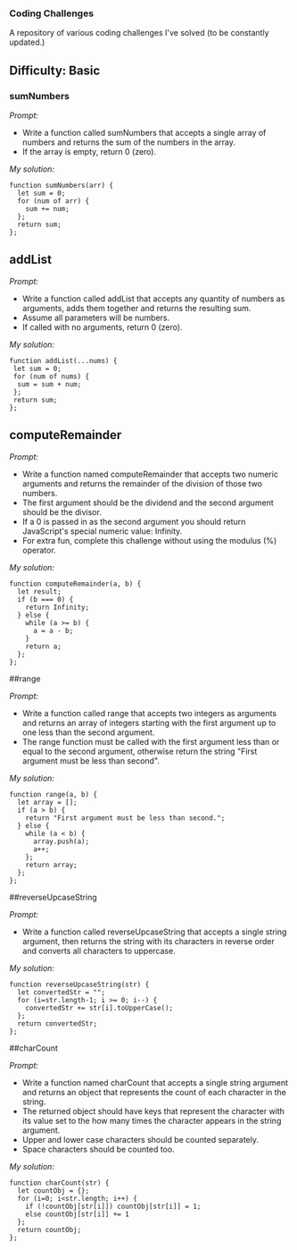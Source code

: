 ### Coding Challenges
A repository of various coding challenges I've solved (to be constantly updated.)

## Difficulty: Basic

### sumNumbers

_Prompt:_

- Write a function called sumNumbers that accepts a single array of numbers and returns the sum of the numbers in the array.
- If the array is empty, return 0 (zero).

_My solution:_

```
function sumNumbers(arr) {
  let sum = 0;
  for (num of arr) {
    sum += num;
  };
  return sum;
};
```

## addList

_Prompt:_

- Write a function called addList that accepts any quantity of numbers as arguments, 
  adds them together and returns the resulting sum.
- Assume all parameters will be numbers.
- If called with no arguments, return 0 (zero).

_My solution:_

```
function addList(...nums) {
 let sum = 0;
 for (num of nums) {
  sum = sum + num;
 };
 return sum;
};
```

## computeRemainder

_Prompt:_

- Write a function named computeRemainder that accepts two numeric arguments and returns the remainder of the division of those two numbers.
- The first argument should be the dividend and the second argument should be the divisor.
- If a 0 is passed in as the second argument you should return JavaScript's special numeric value: Infinity.
- For extra fun, complete this challenge without using the modulus (%) operator.

_My solution:_

```
function computeRemainder(a, b) {
  let result;
  if (b === 0) {
    return Infinity;
  } else {
    while (a >= b) {
      a = a - b;
    }
    return a;
  };
};
```

##range

_Prompt:_

- Write a function called range that accepts two integers as arguments and returns an array of integers starting with the first argument up to one less than the second argument.
- The range function must be called with the first argument less than or equal to the second argument, otherwise return the string "First argument must be less than second".

_My solution:_

```
function range(a, b) {
  let array = [];
  if (a > b) {
    return "First argument must be less than second.";
  } else {
    while (a < b) {
      array.push(a);
      a++;
    };
    return array;
  };
};
```

##reverseUpcaseString

_Prompt:_

- Write a function called reverseUpcaseString that accepts a single string argument, then returns the string with its characters in reverse order and converts all characters to uppercase.

_My solution:_

```
function reverseUpcaseString(str) {
  let convertedStr = "";
  for (i=str.length-1; i >= 0; i--) {
    convertedStr += str[i].toUpperCase();
  };
  return convertedStr;
};
```

##charCount

_Prompt:_

- Write a function named charCount that accepts a single string argument and returns an object that represents the count of each character in the string.
- The returned object should have keys that represent the character with its value set to the how many times the character appears in the string argument.
- Upper and lower case characters should be counted separately.
- Space characters should be counted too.

_My solution:_

```
function charCount(str) {
  let countObj = {};
  for (i=0; i<str.length; i++) {
    if (!countObj[str[i]]) countObj[str[i]] = 1;
    else countObj[str[i]] += 1
  };
  return countObj;
};
```





